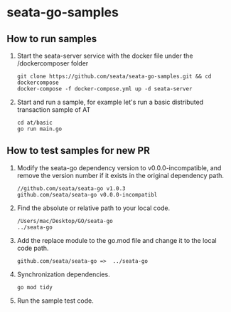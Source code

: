 # seata-go-samples

## How to run samples

1. Start the seata-server service with the docker file under the /dockercomposer folder

   ~~~shell
   git clone https://github.com/seata/seata-go-samples.git && cd dockercompose
   docker-compose -f docker-compose.yml up -d seata-server
   ~~~

2. Start and run a sample, for example let's run a basic distributed transaction sample of AT

   ~~~shell
   cd at/basic
   go run main.go
   ~~~

## How to test samples for new PR

1. Modify the seata-go dependency version to v0.0.0-incompatible, and remove the version number if it exists in the original dependency path.

   ````
   //github.com/seata/seata-go v1.0.3
   github.com/seata/seata-go v0.0.0-incompatibl
   ````

2. Find the absolute or relative path to your local code.

   ````
   /Users/mac/Desktop/GO/seata-go
   ../seata-go
   ````

3. Add the replace module to the go.mod file and change it to the local code path.
   
   ````
   github.com/seata/seata-go =>  ../seata-go
   ````
   
4. Synchronization dependencies.

   ````shell
   go mod tidy
   ````

5. Run the sample test code.